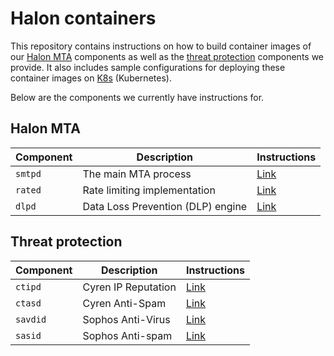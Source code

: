 # Halon containers

This repository contains instructions on how to build container images of our [Halon MTA](https://halon.io/product/) components as well as the [threat protection](https://halon.io/product/asav/) components we provide. It also includes sample configurations for deploying these container images on [K8s](https://kubernetes.io) (Kubernetes).

Below are the components we currently have instructions for.

## Halon MTA

| Component | Description                       | Instructions            |
| --------- | ----------------------------------| ----------------------- |
| `smtpd`   | The main MTA process              | [Link](smtpd/README.md) |
| `rated`   | Rate limiting implementation      | [Link](rated/README.md) |
| `dlpd`    | Data Loss Prevention (DLP) engine | [Link](dlpd/README.md)  |

## Threat protection

| Component | Description         | Instructions             |
| --------- | ------------------- | ------------------------ |
| `ctipd`   | Cyren IP Reputation | [Link](ctipd/README.md)  |
| `ctasd`   | Cyren Anti-Spam     | [Link](ctasd/README.md)  |
| `savdid`  | Sophos Anti-Virus   | [Link](savdid/README.md) |
| `sasid`   | Sophos Anti-spam    | [Link](sasid/README.md)  |